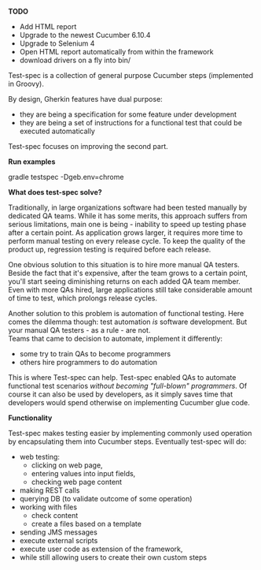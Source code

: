 **TODO**

* Add HTML report
* Upgrade to the newest Cucumber 6.10.4
* Upgrade to Selenium 4
* Open HTML report automatically from within the framework
* download drivers on a fly into bin/


Test-spec is a collection of general purpose Cucumber steps (implemented in Groovy).

By design, Gherkin features have dual purpose: 
* they are being a specification for some feature under development
* they are being a set of instructions for a functional test that could be executed automatically 

Test-spec focuses on improving the second part.


**Run examples**

gradle testspec -Dgeb.env=chrome


**What does test-spec solve?**

Traditionally, in large organizations software had been tested manually by dedicated QA teams.
While it has some merits, this approach suffers from serious limitations, 
main one is being - inability to speed up testing phase after a certain point. 
As application grows larger, it requires more time to perform manual testing on every release cycle.
To keep the quality of the product up, regression testing is required before each release.

One obvious solution to this situation is to hire more manual QA testers.
Beside the fact that it's expensive, after the team grows to a certain point, 
you'll start seeing diminishing returns on each added QA team member.
Even with more QAs hired, large applications still take considerable amount of time to test,
which prolongs release cycles. 

Another solution to this problem is automation of functional testing.
Here comes the dilemma though: test automation _is_ software development.
But your manual QA testers - as a rule - are not.  
Teams that came to decision to automate, implement it differently:
* some try to train QAs to become programmers
* others hire programmers to do automation

This is where Test-spec can help. Test-spec enabled QAs to automate functional test scenarios _without becoming "full-blown" programmers_. Of course it can also be used by developers, as it simply saves time that developers would spend otherwise on implementing Cucumber glue code.


**Functionality**

Test-spec makes testing easier by implementing commonly used operation by encapsulating them into Cucumber steps.
Eventually test-spec will do:
* web testing:
    * clicking on web page, 
    * entering values into input fields, 
    * checking web page content
* making REST calls
* querying DB (to validate outcome of some operation)
* working with files
    * check content
    * create a files based on a template
* sending JMS messages
* execute external scripts
* execute user code as extension of the framework, 
* while still allowing users to create their own custom steps 
